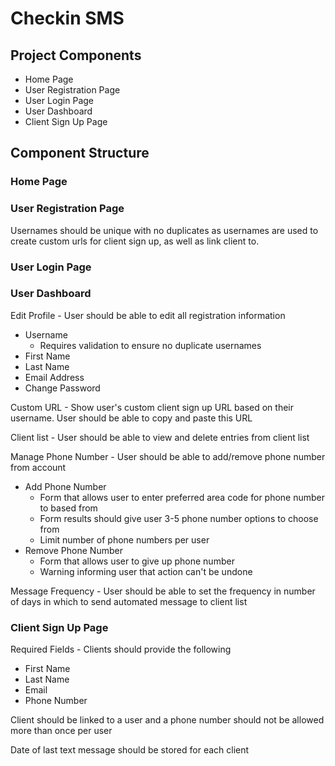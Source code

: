 # Checkin SMS

## Project Components
- Home Page
- User Registration Page
- User Login Page
- User Dashboard
- Client Sign Up Page

## Component Structure

### Home Page

### User Registration Page
Usernames should be unique with no duplicates as usernames are used to create custom urls for client sign up, as well as link client to.

### User Login Page

### User Dashboard
Edit Profile - User should be able to edit all registration information
- Username
    - Requires validation to ensure no duplicate usernames
- First Name
- Last Name
- Email Address
- Change Password

Custom URL - Show user's custom client sign up URL based on their username. User should be able to copy and paste this URL 

Client list - User should be able to view and delete entries from client list

Manage Phone Number - User should be able to add/remove phone number from account
- Add Phone Number
    - Form that allows user to enter preferred area code for phone number to based from
    - Form results should give user 3-5 phone number options to choose from
    - Limit number of phone numbers per user
- Remove Phone Number
    - Form that allows user to give up phone number
    - Warning informing user that action can't be undone

Message Frequency - User should be able to set the frequency in number of days in which to send automated message to client list

### Client Sign Up Page
Required Fields - Clients should provide the following
- First Name
- Last Name
- Email 
- Phone Number

Client should be linked to a user and a phone number should not be allowed more than once per user

Date of last text message should be stored for each client